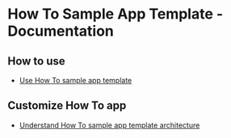 # How To Sample App Template - Documentation

## How to use
* [Use How To sample app template](how-to.md)

## Customize How To app
* [Understand How To sample app template architecture](how-to-architecture.md)
